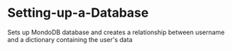 # Setting-up-a-Database
Sets up MondoDB database and creates a relationship between username and a dictionary containing the user's data

